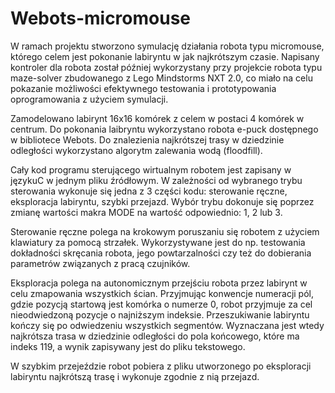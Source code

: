 # Webots-micromouse

W ramach projektu stworzono symulację działania robota typu micromouse, którego celem jest pokonanie labiryntu w jak najkrótszym czasie. 
Napisany kontroler dla robota został później wykorzystany przy projekcie robota typu maze-solver zbudowanego z Lego Mindstorms NXT 2.0,
co miało na celu pokazanie możliwości efektywnego testowania i prototypowania oprogramowania z użyciem symulacji.

Zamodelowano labirynt 16x16 komórek z celem w postaci 4 komórek w centrum. Do pokonania laibryntu
wykorzystano robota e-puck dostępnego w bibliotece Webots.
Do znalezienia najkrótszej trasy w dziedzinie odległości wykorzystano algorytm zalewania wodą (floodfill).

Cały kod programu sterującego wirtualnym robotem jest zapisany w językuC w jednym pliku
źródłowym. W zależności od wybranego trybu sterowania wykonuje się jedna z 3 części kodu:
 sterowanie ręczne,
 eksploracja labiryntu,
 szybki przejazd.
Wybór trybu dokonuje się poprzez zmianę wartości makra MODE na wartość 
odpowiednio: 1, 2 lub 3.

Sterowanie ręczne polega na krokowym poruszaniu się robotem z użyciem klawiatury 
za pomocą strzałek. Wykorzystywane jest do np. testowania dokładności skręcania robota, jego 
powtarzalności czy też do dobierania parametrów związanych z pracą czujników.

Eksploracja polega na autonomicznym przejściu robota przez labirynt w celu zmapowania 
wszystkich ścian. Przyjmując konwencje numeracji pól, 
gdzie pozycją startową jest komórka o numerze 0, robot przyjmuje za cel nieodwiedzoną pozycje 
o najniższym indeksie. Przeszukiwanie labiryntu kończy się po odwiedzeniu wszystkich
segmentów. Wyznaczana jest wtedy najkrótsza trasa w dziedzinie odległości do pola 
końcowego, które ma indeks 119, a wynik zapisywany jest do pliku tekstowego.

W szybkim przejeździe robot pobiera z pliku utworzonego po eksploracji labiryntu 
najkrótszą trasę i wykonuje zgodnie z nią przejazd.


